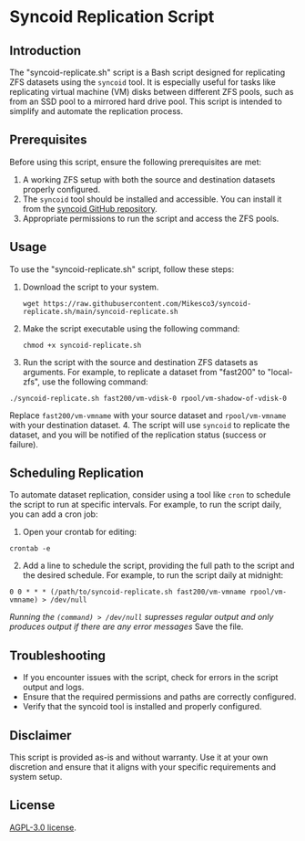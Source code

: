 # Syncoid Replication Script

## Introduction

The "syncoid-replicate.sh" script is a Bash script designed for replicating ZFS datasets using the `syncoid` tool. It is especially useful for tasks like replicating virtual machine (VM) disks between different ZFS pools, such as from an SSD pool to a mirrored hard drive pool. This script is intended to simplify and automate the replication process.

## Prerequisites

Before using this script, ensure the following prerequisites are met:

1. A working ZFS setup with both the source and destination datasets properly configured.
2. The `syncoid` tool should be installed and accessible. You can install it from the [syncoid GitHub repository](https://github.com/jimsalterjrs/sanoid).
3. Appropriate permissions to run the script and access the ZFS pools.

## Usage
To use the "syncoid-replicate.sh" script, follow these steps:

1. Download the script to your system.
   ``` shell
   wget https://raw.githubusercontent.com/Mikesco3/syncoid-replicate.sh/main/syncoid-replicate.sh
   ```
2. Make the script executable using the following command:
   ```shell
   chmod +x syncoid-replicate.sh
   ```
3. Run the script with the source and destination ZFS datasets as arguments. For example, to replicate a dataset from "fast200" to "local-zfs", use the following command:
``` shell
./syncoid-replicate.sh fast200/vm-vdisk-0 rpool/vm-shadow-of-vdisk-0
```
Replace `fast200/vm-vmname` with your source dataset and `rpool/vm-vmname` with your destination dataset.
4. The script will use `syncoid` to replicate the dataset, and you will be notified of the replication status (success or failure).

## Scheduling Replication
To automate dataset replication, consider using a tool like `cron` to schedule the script to run at specific intervals. For example, to run the script daily, you can add a cron job:

1. Open your crontab for editing:
``` shell
crontab -e
```
2. Add a line to schedule the script, providing the full path to the script and the desired schedule. For example, to run the script daily at midnight:
``` shell
0 0 * * * (/path/to/syncoid-replicate.sh fast200/vm-vmname rpool/vm-vmname) > /dev/null
```
_Running the `(command) > /dev/null` supresses regular output and only produces output if there are any error messages_
Save the file.

## Troubleshooting
- If you encounter issues with the script, check for errors in the script output and logs.
- Ensure that the required permissions and paths are correctly configured.
- Verify that the syncoid tool is installed and properly configured.

## Disclaimer
This script is provided as-is and without warranty. Use it at your own discretion and ensure that it aligns with your specific requirements and system setup.

## License
<a href="https://github.com/Mikesco3/syncoid-replicate.sh/blob/main/LICENSE" target="_blank">AGPL-3.0 license</a>.
 
